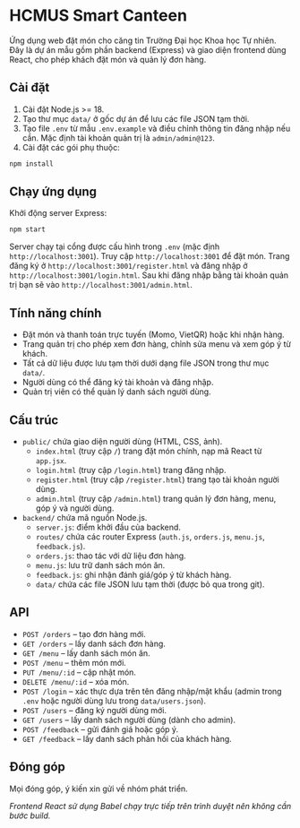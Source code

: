 # HCMUS Smart Canteen

Ứng dụng web đặt món cho căng tin Trường Đại học Khoa học Tự nhiên. Đây là dự án mẫu gồm phần backend (Express) và giao diện frontend dùng React, cho phép khách đặt món và quản lý đơn hàng.

## Cài đặt

1. Cài đặt Node.js >= 18.
2. Tạo thư mục `data/` ở gốc dự án để lưu các file JSON tạm thời.
3. Tạo file `.env` từ mẫu `.env.example` và điều chỉnh thông tin đăng nhập nếu cần. Mặc định tài khoản quản trị là `admin/admin@123`.
4. Cài đặt các gói phụ thuộc:

```bash
npm install
```

## Chạy ứng dụng

Khởi động server Express:

```bash
npm start
```

Server chạy tại cổng được cấu hình trong `.env` (mặc định `http://localhost:3001`).
Truy cập `http://localhost:3001` để đặt món. Trang đăng ký ở `http://localhost:3001/register.html` và đăng nhập ở `http://localhost:3001/login.html`. Sau khi đăng nhập bằng tài khoản quản trị bạn sẽ vào `http://localhost:3001/admin.html`.

## Tính năng chính

- Đặt món và thanh toán trực tuyến (Momo, VietQR) hoặc khi nhận hàng.
- Trang quản trị cho phép xem đơn hàng, chỉnh sửa menu và xem góp ý từ khách.
- Tất cả dữ liệu được lưu tạm thời dưới dạng file JSON trong thư mục `data/`.
- Người dùng có thể đăng ký tài khoản và đăng nhập.
- Quản trị viên có thể quản lý danh sách người dùng.

## Cấu trúc

- `public/` chứa giao diện người dùng (HTML, CSS, ảnh).
  - `index.html` (truy cập `/`) trang đặt món chính, nạp mã React từ `app.jsx`.
  - `login.html` (truy cập `/login.html`) trang đăng nhập.
  - `register.html` (truy cập `/register.html`) trang tạo tài khoản người dùng.
  - `admin.html` (truy cập `/admin.html`) trang quản lý đơn hàng, menu, góp ý và người dùng.
- `backend/` chứa mã nguồn Node.js.
  - `server.js`: điểm khởi đầu của backend.
  - `routes/` chứa các router Express (`auth.js`, `orders.js`, `menu.js`, `feedback.js`).
  - `orders.js`: thao tác với dữ liệu đơn hàng.
  - `menu.js`: lưu trữ danh sách món ăn.
  - `feedback.js`: ghi nhận đánh giá/góp ý từ khách hàng.
  - `data/` chứa các file JSON lưu tạm thời (được bỏ qua trong git).

## API

- `POST /orders` – tạo đơn hàng mới.
- `GET /orders` – lấy danh sách đơn hàng.
- `GET /menu` – lấy danh sách món ăn.
- `POST /menu` – thêm món mới.
- `PUT /menu/:id` – cập nhật món.
- `DELETE /menu/:id` – xóa món.
- `POST /login` – xác thực dựa trên tên đăng nhập/mật khẩu (admin trong `.env` hoặc người dùng lưu trong `data/users.json`).
- `POST /users` – đăng ký người dùng mới.
- `GET /users` – lấy danh sách người dùng (dành cho admin).
- `POST /feedback` – gửi đánh giá hoặc góp ý.
- `GET /feedback` – lấy danh sách phản hồi của khách hàng.

## Đóng góp

Mọi đóng góp, ý kiến xin gửi về nhóm phát triển.

_Frontend React sử dụng Babel chạy trực tiếp trên trình duyệt nên không cần bước build._
